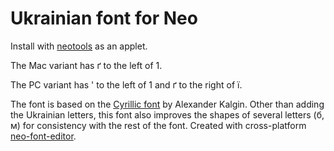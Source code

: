 # Ukrainian font for Neo

Install with [neotools](https://github.com/lykahb/neotools) as an applet.

The Mac variant has ґ to the left of 1.

The PC variant has ' to the left of 1 and ґ to the right of ї.

The font is based on the [Cyrillic font](https://www.flickr.com/groups/alphasmart/discuss/72157691753726892/) by Alexander Kalgin. Other than adding the Ukrainian letters, this font also improves the shapes of several letters (б, м) for consistency with the rest of the font. Created with cross-platform [neo-font-editor](https://github.com/mls-m5/neo-font-editor).
